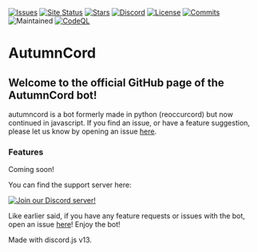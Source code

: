 [![Issues](https://img.shields.io/github/issues/reoccurcat/AutumnCord.svg?colorB=5e03fc)](https://github.com/reoccurcat/AutumnCord/issues)
[![Site Status](https://img.shields.io/website?down_color=lightgrey&down_message=offline&up_color=indigo&up_message=online&url=https%3A%2F%2Fautumncord.xyz)](https://autumncord.txyz)
[![Stars](https://img.shields.io/github/stars/reoccurcat/AutumnCord?style=social)](https://github.com/reoccurcat/AutumnCord/stargazers)
[![Discord](https://canary.discord.com/api/guilds/883472120083009465546215251272785441/widget.png?style=shield)](https://discord.gg/rTC5N8XCQR)
[![License](https://img.shields.io/github/license/reoccurcat/AutumnCord)](https://github.com/reoccurcat/AutumnCord/blob/main/LICENSE)
[![Commits](https://img.shields.io/github/commit-activity/m/reoccurcat/AutumnCord)](https://github.com/reoccurcat/AutumnCord/commits/main)
![Maintained](https://img.shields.io/maintenance/yes/2022)
[![CodeQL](https://github.com/reoccurcat/AutumnCord/actions/workflows/codeql-analysis.yml/badge.svg)](https://github.com/reoccurcat/AutumnCord/actions/workflows/codeql-analysis.yml)

# AutumnCord
## Welcome to the official GitHub page of the AutumnCord bot!
autumncord is a bot formerly made in python (reoccurcord) but now continued in javascript.
If you find an issue, or have a feature suggestion, please let us know by opening an issue [here](https://github.com/reoccurcat/AutumnCord/issues).

### Features

Coming soon!

You can find the support server here:

[![Join our Discord server!](https://canary.discord.com/api/guilds/946554621525127278/widget.png?style=banner2)](http://discord.gg/rTC5N8XCQR)

Like earlier said, if you have any feature requests or issues with the bot, open an issue [here](https://github.com/reoccurcat/AutumnCord/issues)!
Enjoy the bot!

Made with discord.js v13.
